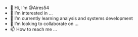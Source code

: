 - 👋 Hi, I’m @Aires54
- 👀 I’m interested in ...
- 🌱 I’m currently learning analysis and systems development 
- 💞️ I’m looking to collaborate on ...
- 📫 How to reach me ...

<!---
Aires54/Aires54 is a ✨ special ✨ repository because its `README.md` (this file) appears on your GitHub profile.
You can click the Preview link to take a look at your changes.
--->

